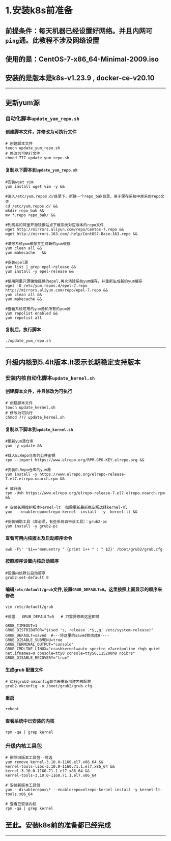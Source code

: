 # 1.安装k8s前准备

## 前提条件：每天机器已经设置好网络。并且内网可`ping`通。此教程不涉及网络设置
## 使用的是：CentOS-7-x86_64-Minimal-2009.iso
## 安装的是版本是k8s-v1.23.9 , docker-ce-v20.10

***

## 更新yum源

### 自动化脚本`update_yum_repo.sh`

#### 创建脚本文件，并修改为可执行文件
```shell
# 创建脚本文件
touch update_yum_repo.sh
# 修改为可执行文件
chmod 777 update_yum_repo.sh
```

#### 复制以下脚本到`update_yum_repo.sh`
```shell
#安装wget vim
yum install wget vim -y &&

#进入/etc/yum.repos.d/目录下，新建一个repo_bak目录，用于保存系统中原来的repo文件
cd /etc/yum.repos.d/ &&
mkdir repo_bak &&
mv *.repo repo_bak/ &&

#到网易和阿里开源镜像站点下载系统对应版本的repo文件
wget http://mirrors.aliyun.com/repo/Centos-7.repo &&
wget http://mirrors.163.com/.help/CentOS7-Base-163.repo &&

#清除系统yum缓存并生成新的yum缓存
yum clean all &&
yum makecache	&&

#安装epel源
yum list | grep epel-release &&
yum install -y epel-release &&

#使用阿里开源镜像提供的epel,再次清除系统yum缓存，并重新生成新的yum缓存
wget -O /etc/yum.repos.d/epel-7.repo http://mirrors.aliyun.com/repo/epel-7.repo &&
yum clean all &&
yum makecache &&

#查看系统可用的yum源和所有的yum源
yum repolist enabled &&
yum repolist all
```

#### 复制后，执行脚本
```shell
./update_yum_repo.sh
```
****

## 升级内核到5.4lt版本.lt表示长期稳定支持版本

### 安装内核自动化脚本`update_kernel.sh`

#### 创建脚本文件，并且修改为可执行
```shell
# 创建脚本文件
touch update_kernel.sh
# 修改为可执行
chmod 777 update_kernel.sh
```

#### 复制以下脚本到`update_kernel.sh`
```shell
#更新yum源仓库
yum -y update &&

#载入ELRepo仓库的公共密钥
rpm --import https://www.elrepo.org/RPM-GPG-KEY-elrepo.org &&

#安装ELRepo仓库的yum源
yum install -y https://www.elrepo.org/elrepo-release-7.el7.elrepo.noarch.rpm &&

# 或升级
rpm -Uvh https://www.elrepo.org/elrepo-release-7.el7.elrepo.noarch.rpm &&

# 安装长期维护版本kernel-lt  如需更新最新稳定版选择kernel-ml
yum  --enablerepo=elrepo-kernel  install  -y  kernel-lt &&

#安装辅助工具（非必须，有些系统自带该工具）：grub2-pc
yum install -y grub2-pc
```

#### 查看可用内核版本及启动顺序命令
```shell
awk -F\' '$1=="menuentry " {print i++ " : " $2}' /boot/grub2/grub.cfg
```

#### 按照顺序设置内核启动顺序
```shell
#设置内核默认启动顺序
grub2-set-default 0
```

#### 编辑`/etc/default/grub`文件,设置`GRUB_DEFAULT=0`。这里按照上面显示的顺序来修改
```shell
vim /etc/default/grub

#设置   GRUB_DEFAULT=0   # 只需要修改这里即可

GRUB_TIMEOUT=1
GRUB_DISTRIBUTOR="$(sed 's, release .*$,,g' /etc/system-release)"
GRUB_DEFAULT=saved  #---将这里的saved修改成0----
GRUB_DISABLE_SUBMENU=true
GRUB_TERMINAL_OUTPUT="console"
GRUB_CMDLINE_LINUX="crashkernel=auto spectre_v2=retpoline rhgb quiet net.ifnames=0 console=tty0 console=ttyS0,115200n8 noibrs"
GRUB_DISABLE_RECOVERY="true"
```

#### 生成grub 配置文件
```shell
# 运行grub2-mkconfig命令来重新创建内核配置
grub2-mkconfig -o /boot/grub2/grub.cfg
```

#### 重启
```shell
reboot
```

#### 查看系统中已安装的内核
```shell
rpm -qa | grep kernel
```

### 升级内核工具包
```shell
# 删除旧版本工具包--可选
yum remove kernel-3.10.0-1160.el7.x86_64 &&
kernel-tools-libs-3.10.0-1160.71.1.el7.x86_64 &&
kernel-3.10.0-1160.71.1.el7.x86_64 &&
kernel-tools-3.10.0-1160.71.1.el7.x86_64

# 安装新版本工具包
yum --disablerepo=\* --enablerepo=elrepo-kernel install -y kernel-lt-tools.x86_64

# 查看已安装内核
rpm -qa | grep kernel
```

## 至此。安装k8s前的准备都已经完成

***
